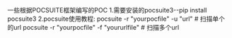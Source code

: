 一些根据POCSUITE框架编写的POC
1.需要安装的pocsuite3--pip install pocsuite3
2.pocsuite使用教程:
pocsuite -r "yourpocfile" -u "url" # 扫描单个的url
pocsuite -r "yourpocfile" -f "yoururlfile" # 扫描多个url 

